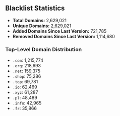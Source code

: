 ## Blacklist Statistics

- **Total Domains:** 2,629,021
- **Unique Domains:** 2,629,021
- **Added Domains Since Last Version:** 721,785
- **Removed Domains Since Last Version:** 1,114,680

### Top-Level Domain Distribution

-  `.com`: 1,215,774
-  `.org`: 218,693
-  `.net`: 159,375
-  `.shop`: 75,286
-  `.top`: 69,781
-  `.io`: 62,469
-  `.xyz`: 61,287
-  `.pl`: 48,489
-  `.info`: 42,965
-  `.fr`: 35,866
